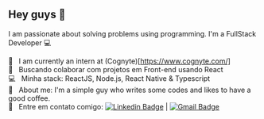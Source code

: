 ## Hey guys 👋
I am passionate about solving problems using programming.
I'm a FullStack Developer :computer:

 :rocket:  &nbsp; I am currently an intern at (Cognyte)[https://www.cognyte.com/]
 <br/> :purple_heart: &nbsp; Buscando colaborar com projetos em Front-end usando React
 <br/> :computer: &nbsp; Minha stack: ReactJS, Node.js, React Native & Typescript
 <br/> 💬  &nbsp; About me: I'm a simple guy who writes some codes and likes to have a good coffee.
 <br/> :email: &nbsp; Entre em contato comigo: [![Linkedin Badge](https://img.shields.io/badge/-BrenoFelipe-blue?style=flat-square&logo=Linkedin&logoColor=white&link=https://www.linkedin.com/in/breno-felipe-de-bairros/)](https://www.linkedin.com/in/breno-felipe-de-bairros/) 
| 
[![Gmail Badge](https://img.shields.io/badge/-brendo.filipe2050@gmail.com-c14438?style=flat-square&logo=Gmail&logoColor=white&link=mailto:brendo.filipe2050@gmail.com)](mailto:brendo.filipe2050@gmail.com)
